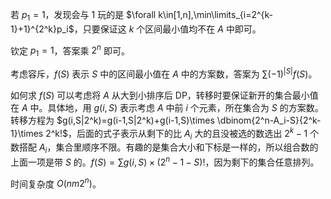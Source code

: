 若 $p_1=1$，发现会与 $1$ 玩的是 $\forall k\in[1,n],\min\limits_{i=2^{k-1}+1}^{2^k}p_i$，只要保证这 $k$ 个区间最小值均不在 $A$ 中即可。

钦定 $p_1=1$，答案乘 $2^n$ 即可。

考虑容斥，$f(S)$ 表示 $S$ 中的区间最小值在 $A$ 中的方案数，答案为 $\sum\limits(-1)^{|S|}f(S)$。

如何求 $f(S)$ 可以考虑将 $A$ 从大到小排序后 DP，转移时要保证新开的集合最小值在 $A$ 中。具体地，用 $g(i,S)$ 表示考虑 $A$ 中前 $i$ 个元素，所在集合为 $S$ 的方案数。转移方程为 $g(i,S|2^k)=g(i-1,S|2^k)+g(i-1,S)\times \dbinom{2^n-A_i-S}{2^k-1}\times 2^k!$，后面的式子表示从剩下的比 $A_i$ 大的且没被选的数选出 $2^k-1$ 个数搭配 $A_i$，集合里顺序不限。有趣的是集合大小和下标是一样的，所以组合数的上面一项是带 $S$ 的。$f(S)=\sum g(i,S)\times (2^n-1-S)!$，因为剩下的集合任意排列。

时间复杂度 $O(nm2^n)$。
